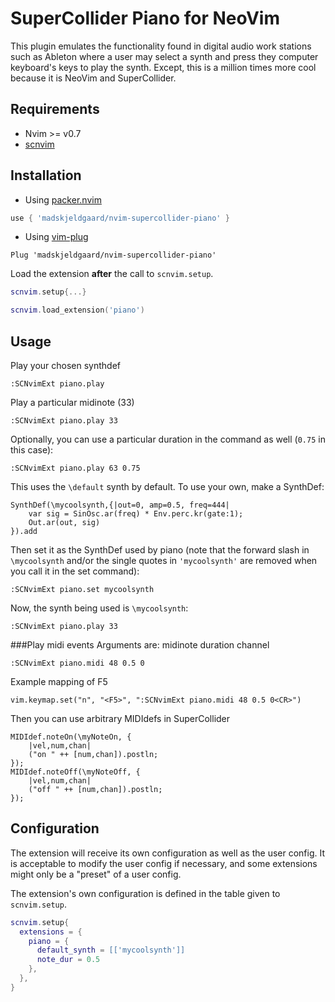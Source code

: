 # SuperCollider Piano for NeoVim

This plugin emulates the functionality found in digital audio work stations such as Ableton where a user may select a synth and press they computer keyboard's keys to play the synth. Except, this is a million times more cool because it is NeoVim and SuperCollider.

## Requirements

- Nvim >= v0.7
- [scnvim](https://github.com/davidgranstrom/scnvim)

## Installation

* Using [packer.nvim](https://github.com/wbthomason/packer.nvim)

```lua
use { 'madskjeldgaard/nvim-supercollider-piano' }
```

* Using [vim-plug](https://github.com/junegunn/vim-plug)

```vim
Plug 'madskjeldgaard/nvim-supercollider-piano'
```

Load the extension **after** the call to `scnvim.setup`.

```lua
scnvim.setup{...}

scnvim.load_extension('piano')
```

## Usage

Play your chosen synthdef

```vim
:SCNvimExt piano.play
```
Play a particular midinote (33)

```vim
:SCNvimExt piano.play 33
```
Optionally, you can use a particular duration in the command as well (`0.75` in this case):

```vim
:SCNvimExt piano.play 63 0.75
```
This uses the `\default` synth by default. To use your own, make a SynthDef:

```supercollider
SynthDef(\mycoolsynth,{|out=0, amp=0.5, freq=444|
    var sig = SinOsc.ar(freq) * Env.perc.kr(gate:1);
    Out.ar(out, sig)
}).add
```
Then set it as the SynthDef used by piano (note that the forward slash in `\mycoolsynth` and/or the single quotes in `'mycoolsynth'` are removed when you call it in the set command):

```vim
:SCNvimExt piano.set mycoolsynth
```

Now, the synth being used is `\mycoolsynth`:

```vim
:SCNvimExt piano.play 33
```

###Play midi events
Arguments are: midinote duration channel

```vim
:SCNvimExt piano.midi 48 0.5 0
```

Example mapping of F5

```vim
vim.keymap.set("n", "<F5>", ":SCNvimExt piano.midi 48 0.5 0<CR>")

```

Then you can use arbitrary MIDIdefs in SuperCollider

```supercollider
MIDIdef.noteOn(\myNoteOn, {
	|vel,num,chan|
	("on " ++ [num,chan]).postln;
});
MIDIdef.noteOff(\myNoteOff, {
	|vel,num,chan|
	("off " ++ [num,chan]).postln;
});
```

## Configuration

The extension will receive its own configuration as well as the user config. It
is acceptable to modify the user config if necessary, and some extensions might
only be a "preset" of a user config.

The extension's own configuration is defined in the table given to `scnvim.setup`.

```lua
scnvim.setup{
  extensions = {
    piano = {
      default_synth = [['mycoolsynth']]
      note_dur = 0.5
    },
  },
}
```
